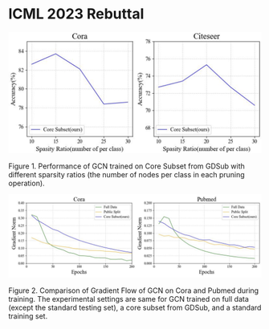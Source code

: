 # ICML 2023 Rebuttal


![](https://github.com/LiuChuang0059/figure/blob/main/figure1.png)


Figure 1. Performance of GCN trained on Core Subset from GDSub with different sparsity ratios (the number of nodes per class in each pruning operation).


![](https://github.com/LiuChuang0059/figure/blob/main/figure2.png)

Figure 2. Comparison of Gradient Flow of GCN on Cora and Pubmed during training. The experimental settings are same for GCN trained on full data (except the standard testing set), a core subset from GDSub, and a standard training set.